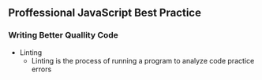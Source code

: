 ## Proffessional JavaScript Best Practice

### Writing Better Quallity Code
* Linting
  * Linting is the process of running a program to analyze code practice errors